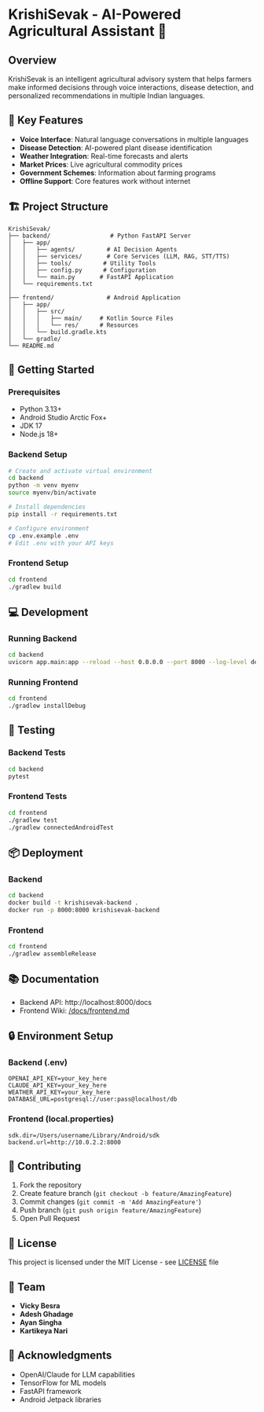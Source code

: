 # KrishiSevak - AI-Powered Agricultural Assistant 🌾

## Overview

KrishiSevak is an intelligent agricultural advisory system that helps farmers make informed decisions through voice interactions, disease detection, and personalized recommendations in multiple Indian languages.

## 🌟 Key Features

- **Voice Interface**: Natural language conversations in multiple languages
- **Disease Detection**: AI-powered plant disease identification 
- **Weather Integration**: Real-time forecasts and alerts
- **Market Prices**: Live agricultural commodity prices
- **Government Schemes**: Information about farming programs
- **Offline Support**: Core features work without internet

## 🏗️ Project Structure

```
KrishiSevak/
├── backend/                 # Python FastAPI Server
│   ├── app/
│   │   ├── agents/         # AI Decision Agents
│   │   ├── services/       # Core Services (LLM, RAG, STT/TTS)
│   │   ├── tools/         # Utility Tools
│   │   ├── config.py      # Configuration
│   │   └── main.py       # FastAPI Application
│   └── requirements.txt
│
├── frontend/               # Android Application
│   ├── app/
│   │   ├── src/
│   │   │   ├── main/     # Kotlin Source Files
│   │   │   └── res/      # Resources
│   │   └── build.gradle.kts
│   └── gradle/
└── README.md
```

## 🚀 Getting Started

### Prerequisites

- Python 3.13+
- Android Studio Arctic Fox+
- JDK 17
- Node.js 18+

### Backend Setup

```bash
# Create and activate virtual environment
cd backend
python -m venv myenv
source myenv/bin/activate

# Install dependencies
pip install -r requirements.txt

# Configure environment
cp .env.example .env
# Edit .env with your API keys
```

### Frontend Setup

```bash
cd frontend
./gradlew build
```

## 💻 Development

### Running Backend

```bash
cd backend
uvicorn app.main:app --reload --host 0.0.0.0 --port 8000 --log-level debug
```

### Running Frontend

```bash
cd frontend
./gradlew installDebug
```

## 🧪 Testing

### Backend Tests

```bash
cd backend
pytest
```

### Frontend Tests

```bash
cd frontend
./gradlew test
./gradlew connectedAndroidTest
```

## 📦 Deployment

### Backend

```bash
cd backend
docker build -t krishisevak-backend .
docker run -p 8000:8000 krishisevak-backend
```

### Frontend

```bash
cd frontend
./gradlew assembleRelease
```

## 📚 Documentation

- Backend API: http://localhost:8000/docs
- Frontend Wiki: [/docs/frontend.md](/docs/frontend.md)

## 🔒 Environment Setup

### Backend (.env)
```plaintext
OPENAI_API_KEY=your_key_here
CLAUDE_API_KEY=your_key_here
WEATHER_API_KEY=your_key_here
DATABASE_URL=postgresql://user:pass@localhost/db
```

### Frontend (local.properties)
```plaintext
sdk.dir=/Users/username/Library/Android/sdk
backend.url=http://10.0.2.2:8000
```

## 🤝 Contributing

1. Fork the repository
2. Create feature branch (`git checkout -b feature/AmazingFeature`)
3. Commit changes (`git commit -m 'Add AmazingFeature'`)
4. Push branch (`git push origin feature/AmazingFeature`)
5. Open Pull Request

## 📄 License

This project is licensed under the MIT License - see [LICENSE](LICENSE) file

## 👥 Team

- **Vicky Besra** 
- **Adesh Ghadage**
- **Ayan Singha**
- **Kartikeya Nari**

## 🙏 Acknowledgments

- OpenAI/Claude for LLM capabilities
- TensorFlow for ML models
- FastAPI framework
- Android Jetpack libraries